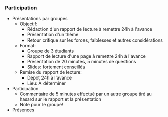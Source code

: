 ### Participation
- Présentations par groupes
    - Objectif:
        - Rédaction d'un rapport de lecture à remettre 24h à l'avance
        - Présentation d'un thème
        - Retour critique sur les forces, faiblesses et autres considérations
    - Format:
        - Groupe de 3 étudiants
        - Rapport de lecture d'une page à remettre 24h à l'avance
        - Présentation de 20 minutes, 5 minutes de questions
        - Slides: fortement conseillés
    - Remise du rapport de lecture:
        - Dépôt 24h à l'avance
        - Lieu: À déterminer
- Participation
    - Commentaire de 5 minutes effectué par un autre groupe tiré au hasard sur le rapport et la présentation
    - Note pour le groupe!
- Présences

